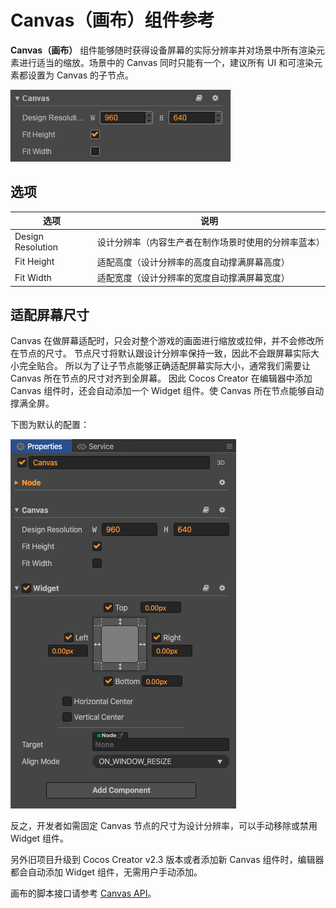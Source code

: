 # Canvas（画布）组件参考

**Canvas（画布）** 组件能够随时获得设备屏幕的实际分辨率并对场景中所有渲染元素进行适当的缩放。场景中的 Canvas 同时只能有一个，建议所有 UI 和可渲染元素都设置为 Canvas 的子节点。

![default](canvas/default.png)

## 选项

选项                | 说明
--                  | --
Design Resolution   | 设计分辨率（内容生产者在制作场景时使用的分辨率蓝本）
Fit Height          | 适配高度（设计分辨率的高度自动撑满屏幕高度）
Fit Width           | 适配宽度（设计分辨率的宽度自动撑满屏幕宽度）

## 适配屏幕尺寸

Canvas 在做屏幕适配时，只会对整个游戏的画面进行缩放或拉伸，并不会修改所在节点的尺寸。
节点尺寸将默认跟设计分辨率保持一致，因此不会跟屏幕实际大小完全贴合。
所以为了让子节点能够正确适配屏幕实际大小，通常我们需要让 Canvas 所在节点的尺寸对齐到全屏幕。
因此 Cocos Creator 在编辑器中添加 Canvas 组件时，还会自动添加一个 Widget 组件。使 Canvas 所在节点能够自动撑满全屏。

下图为默认的配置：

![widget](canvas/widget.png)

反之，开发者如需固定 Canvas 节点的尺寸为设计分辨率，可以手动移除或禁用 Widget 组件。

另外旧项目升级到 Cocos Creator v2.3 版本或者添加新 Canvas 组件时，编辑器都会自动添加 Widget 组件，无需用户手动添加。

画布的脚本接口请参考 [Canvas API](../../../api/zh/classes/Canvas.html)。
